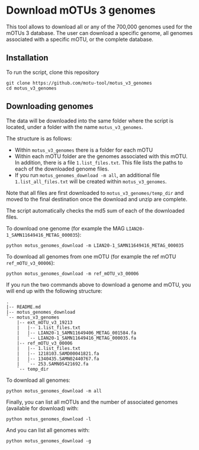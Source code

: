 Download  mOTUs 3 genomes
========

This tool allows to download all or any of the 700,000 genomes used for the mOTUs 3 database. The user can download a specific genome, all genomes associated with a specific mOTU, or the complete database.

## Installation 
To run the script, clone this repository

```
git clone https://github.com/motu-tool/motus_v3_genomes
cd motus_v3_genomes
```

## Downloading genomes

The data will be downloaded into the same folder where the script is located, under a folder with the name `motus_v3_genomes`.

The structure is as follows:
- Within `motus_v3_genomes` there is a folder for each mOTU
- Within each mOTU folder are the genomes associated with this mOTU. In addition,  there is a file `1.list_files.txt`. This file lists the paths to each of the downloaded genome files.
- If you run `motus_genomes_download -m all`, an additional file `1.list_all_files.txt` will be created within `motus_v3_genomes`.

Note that all files are first downloaded to `motus_v3_genomes/temp_dir` and moved to the final destination once the download and unzip are complete.

The script automatically checks the md5 sum of each of the downloaded files.


To download one genome (for example the MAG `LIAN20-1_SAMN11649416_METAG_000035`):

```
python motus_genomes_download -m LIAN20-1_SAMN11649416_METAG_000035
```

To download all genomes from one mOTU (for example the ref mOTU `ref_mOTU_v3_00006`):
```
python motus_genomes_download -m ref_mOTU_v3_00006
```

If you run the two commands above to download a genome and mOTU, you will end up with the following structure:
```
.
|-- README.md
|-- motus_genomes_download
`-- motus_v3_genomes
    |-- ext_mOTU_v3_19213
    |   |-- 1.list_files.txt
    |   |-- LIAN20-1_SAMN11649406_METAG_001584.fa
    |   `-- LIAN20-1_SAMN11649416_METAG_000035.fa
    |-- ref_mOTU_v3_00006
    |   |-- 1.list_files.txt
    |   |-- 1218103.SAMD00041821.fa
    |   |-- 1340435.SAMN02440767.fa
    |   `-- 253.SAMN05421692.fa
    `-- temp_dir
```

To download all genomes:
```
python motus_genomes_download -m all
```

Finally, you can list all mOTUs and the number of associated genomes (available for download) with:
```
python motus_genomes_download -l
```

And you can list all genomes with:
```
python motus_genomes_download -g
```
